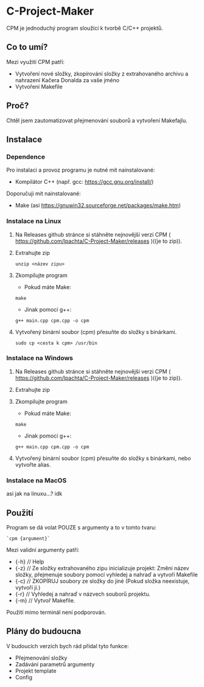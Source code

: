 # C-Project-Maker

CPM je jednoduchý program sloužící k tvorbě C/C++ projektů.

## Co to umí?

Mezi využití CPM patří:

- Vytvoření nové složky, zkopírování složky z extrahovaného archivu a nahrazení Kačera Donalda za vaše jméno
- Vytvoření Makefile

## Proč? 

Chtěl jsem zautomatizovat přejmenování souborů a vytvoření Makefajlu.

## Instalace

### Dependence

Pro instalaci a provoz programu je nutné mít nainstalované:

- Kompilátor C++ (např. gcc: https://gcc.gnu.org/install/)

Doporučuji mít nainstalované:

- Make (asi https://gnuwin32.sourceforge.net/packages/make.htm)

### Instalace na Linux

1. Na Releases github stránce si stáhněte nejnovější verzi CPM ( https://github.com/lpachta/C-Project-Maker/releases )((je to zip)).
2. Extrahujte zip

    `unzip <název zipu>`

3. Zkompilujte program
    - Pokud máte Make: 

    `make`

    - Jinak pomocí g++:

    `g++ main.cpp cpm.cpp -o cpm`

4. Vytvořený binární soubor (cpm) přesuňte do složky s binárkami.

    `sudo cp <cesta k cpm> /usr/bin`

### Instalace na Windows 

1. Na Releases github stránce si stáhněte nejnovější verzi CPM ( https://github.com/lpachta/C-Project-Maker/releases )((je to zip)).
2. Extrahujte zip
3. Zkompilujte program
    - Pokud máte Make: 

    `make`

    - Jinak pomocí g++:

    `g++ main.cpp cpm.cpp -o cpm`

4. Vytvořený binární soubor (cpm) přesuňte do složky s binárkami, nebo vytvořte alias.

### Instalace na MacOS

asi jak na linuxu...? idk

## Použití

Program se dá volat POUZE s argumenty a to v tomto tvaru:

    `cpm {argument}`

Mezi validní argumenty patří:

- {-h} // Help
- {-z} // Ze složky extrahovaného zipu inicializuje projekt: Změní název složky, přejmenuje soubory pomocí vyhledej a nahraď a vytvoří Makefile
- {-c} // ZKOPÍRUJ soubory ze složky do jiné (Pokud složka neexistuje, vytvoří ji.)
- {-r} // Vyhledej a nahraď v názvech souborů projektu.
- {-m} // Vytvoř Makefile.

Použití mimo terminál není podporován.

## Plány do budoucna 

V budoucích verzích bych rád přidal tyto funkce: 

- Přejmenování složky
- Zadávání parametrů argumenty
- Projekt template 
- Config
